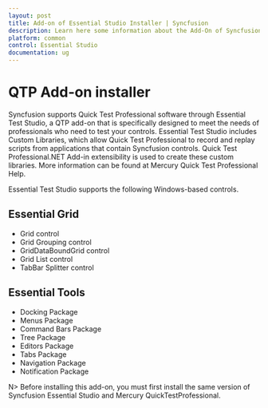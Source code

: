 ```yaml
---
layout: post
title: Add-on of Essential Studio Installer | Syncfusion
description: Learn here some information about the Add-On of Syncfusion Essential Studio Installer and more details.
platform: common
control: Essential Studio
documentation: ug
---
```



# QTP Add-on installer

Syncfusion supports Quick Test Professional software through Essential Test Studio, a QTP add-on that is specifically designed to meet the needs of professionals who need to test your controls. Essential Test Studio includes Custom Libraries, which allow Quick Test Professional to record and replay scripts from applications that contain Syncfusion controls. Quick Test Professional.NET Add-in extensibility is used to create these custom libraries. More information can be found at Mercury Quick Test Professional Help.  

Essential Test Studio supports the following Windows-based controls.

## Essential Grid

* Grid control
* Grid Grouping control
* GridDataBoundGrid control
* Grid List control
* TabBar Splitter control

## Essential Tools

* Docking Package
* Menus Package
* Command Bars Package
* Tree Package
* Editors Package
* Tabs Package
* Navigation Package
* Notification Package

N> Before installing this add-on, you must first install the same version of Syncfusion Essential Studio and Mercury QuickTestProfessional.
